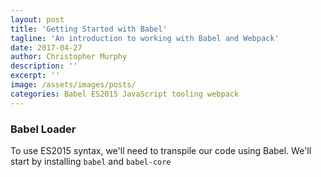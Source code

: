 ```yaml
---
layout: post
title: 'Getting Started with Babel'
tagline: 'An introduction to working with Babel and Webpack'
date: 2017-04-27
author: Christopher Murphy
description: ''
excerpt: ''
image: /assets/images/posts/
categories: Babel ES2015 JavaScript tooling webpack
---
```


### Babel Loader
To use ES2015 syntax, we'll need to transpile our code using Babel. We'll start by installing `babel` and `babel-core`


[1]: https://babeljs.io/ "Babel"
